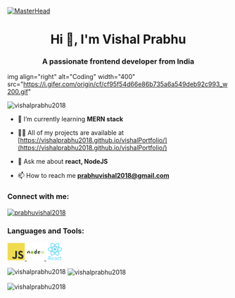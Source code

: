 [![MasterHead](https://bs-uploads.toptal.io/blackfish-uploads/components/blog_post_page/content/cover_image_file/cover_image/1284735/retina_500x200_op-Ten-Front-End-Design-Rules-For-Developers_Luke-Newsletter-d3a7d3e7430ee224cab75104f11342a0.png)](https://vishalprabhu2018.github.io/vishalPortfolio/)
<h1 align="center">Hi 👋, I'm Vishal Prabhu</h1>
<h3 align="center">A passionate frontend developer from India</h3>

img align="right" alt="Coding" width="400" src="https://i.gifer.com/origin/cf/cf95f54d66e86b735a6a549deb92c993_w200.gif"


<p align="left"> <img src="https://komarev.com/ghpvc/?username=vishalprabhu2018&label=Profile%20views&color=0e75b6&style=flat" alt="vishalprabhu2018" /> </p>

- 🌱 I’m currently learning **MERN stack**

- 👨‍💻 All of my projects are available at [https://vishalprabhu2018.github.io/vishalPortfolio/](https://vishalprabhu2018.github.io/vishalPortfolio/)

- 💬 Ask me about **react, NodeJS**

- 📫 How to reach me **prabhuvishal2018@gmail.com**

<h3 align="left">Connect with me:</h3>
<p align="left">
<a href="https://linkedin.com/in/prabhuvishal2018" target="blank"><img align="center" src="https://raw.githubusercontent.com/rahuldkjain/github-profile-readme-generator/master/src/images/icons/Social/linked-in-alt.svg" alt="prabhuvishal2018" height="30" width="40" /></a>
</p>

<h3 align="left">Languages and Tools:</h3>
<p align="left"> <a href="https://developer.mozilla.org/en-US/docs/Web/JavaScript" target="_blank" rel="noreferrer"> <img src="https://raw.githubusercontent.com/devicons/devicon/master/icons/javascript/javascript-original.svg" alt="javascript" width="40" height="40"/> </a> <a href="https://nodejs.org" target="_blank" rel="noreferrer"> <img src="https://raw.githubusercontent.com/devicons/devicon/master/icons/nodejs/nodejs-original-wordmark.svg" alt="nodejs" width="40" height="40"/> </a> <a href="https://reactjs.org/" target="_blank" rel="noreferrer"> <img src="https://raw.githubusercontent.com/devicons/devicon/master/icons/react/react-original-wordmark.svg" alt="react" width="40" height="40"/> </a> </p>

<p><img align="left" src="https://github-readme-stats.vercel.app/api/top-langs?username=vishalprabhu2018&show_icons=true&locale=en&layout=compact" alt="vishalprabhu2018" /></p>

<p>&nbsp;<img align="center" src="https://github-readme-stats.vercel.app/api?username=vishalprabhu2018&show_icons=true&locale=en" alt="vishalprabhu2018" /></p>

<p><img align="center" src="https://github-readme-streak-stats.herokuapp.com/?user=vishalprabhu2018&" alt="vishalprabhu2018" /></p>
